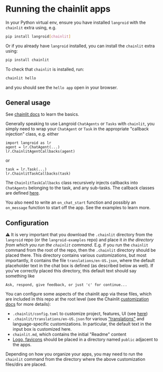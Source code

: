 # Running the chainlit apps

In your Python virtual env, ensure you have 
installed `langroid` with the `chainlit` extra using, e.g.

```bash
pip install langroid[chainlit]
```

Or if you already have `langroid` installed, you can install the `chainlit` extra using:

```bash
pip install chainlit
```

To check that `chainlit` is installed, run:

```bash
chainlit hello
```

and you should see the `hello app` open in your browser.


## General usage
See [chainlit docs](https://docs.chainlit.io/get-started/overview) to learn the basics.

Generally speaking to use Langroid `ChatAgents` or `Tasks` with 
`chainlit`, you simply need to wrap your `ChatAgent` or `Task` in the appropriate 
"callback injection" class, e.g. either
```
import langroid as lr
agent = lr.ChatAgent(...)
lr.ChainlitAgentCallbacks(agent) 
```
or 
```
task = lr.Task(...)
lr.ChainlitTaskCallbacks(task) 
```
The `ChainlitTaskCallbacks` class recursively injects callbacks into 
`ChatAgents` belonging to the task, and any sub-tasks.
The callback classes are defined 
[here](https://github.com/langroid/langroid/blob/main/langroid/agent/callbacks/chainlit.py).

You also need to write an `on_chat_start` function and possibly an `on_message`
function to start off the app. See the examples to learn more.

## Configuration

⚠️ It is very important that you download the `.chainlit` directory from the `langroid` repo
(or the `langroid-examples` repo) and place it *in the directory from
which you run the `chainlit` command*. E.g. if you run the `chainlit` command from the
root of the repo, then the `.chainlit` directory should be placed there.
This directory contains various customizations, but most importantly, it contains the
file `translations/en-US.json`, where the default placeholder text in the chat box is defined
(as described below as well). If you've correctly placed this directory, this default text should say
something like 
```
Ask, respond, give feedback, or just 'c' for continue...
```

You can configure some aspects of the chainlit app via these files,
which are included in this repo at the root level (see
the Chainlit [customization docs](https://docs.chainlit.io/customisation/overview) for more details):
- `.chainlit/config.toml` to customize project, features, UI (see [here](https://docs.chainlit.io/backend/config/overview))
- `.chainlit/translations/en-US.json` for various ["translations"](https://docs.chainlit.io/customisation/translation) and language-specific
   customizations. In particular, the default text in the input box is customized here.
- `chainlit.md`, which contains the initial "Readme" content
- [Logo, favicons](https://docs.chainlit.io/customisation/custom-logo-and-favicon) should be placed in a directory
  named `public` adjacent to the apps. 

Depending on how you organize your apps, you may need to run the `chainlit` command 
from the directory where the above customization files/dirs are placed.
